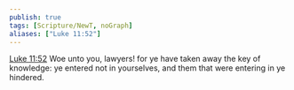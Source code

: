 ```yaml
---
publish: true
tags: [Scripture/NewT, noGraph]
aliases: ["Luke 11:52"]
---
```

[Luke 11:52](https://churchofjesuschrist.org/study/scriptures/nt/luke/11?lang=eng&id=p52#p52) Woe unto you, lawyers! for ye have taken away the key of knowledge: ye entered not in yourselves, and them that were entering in ye hindered.
